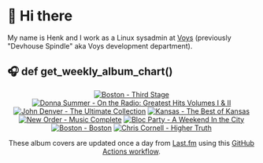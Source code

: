 # 👋 Hi there

My name is Henk and I work as a Linux sysadmin at <a href="https://www.voys.co/about/">Voys</a> (previously "Devhouse Spindle" aka Voys development department).

## 🎧 def get_weekly_album_chart()
<!-- lastfm -->
<p align="center"><a href="https://www.last.fm/music/Boston/Third+Stage"><img src="https://lastfm.freetls.fastly.net/i/u/64s/9e57cdb071e34cc0a64d92b86867ac70.png" title="Boston - Third Stage"></a> <a href="https://www.last.fm/music/Donna+Summer/On+the+Radio:+Greatest+Hits+Volumes+I+&+II"><img src="https://lastfm.freetls.fastly.net/i/u/64s/fcf99eea809c3c2c460d6ed8e7f5e13e.jpg" title="Donna Summer - On the Radio: Greatest Hits Volumes I & II"></a> <a href="https://www.last.fm/music/John+Denver/The+Ultimate+Collection"><img src="https://lastfm.freetls.fastly.net/i/u/64s/a2a0d5c8ac014c0b9667646d7c87ad54.jpg" title="John Denver - The Ultimate Collection"></a> <a href="https://www.last.fm/music/Kansas/The+Best+of+Kansas"><img src="https://lastfm.freetls.fastly.net/i/u/64s/9e79436113d34068a0da6b379f766c4f.jpg" title="Kansas - The Best of Kansas"></a> <a href="https://www.last.fm/music/New+Order/Music+Complete"><img src="https://lastfm.freetls.fastly.net/i/u/64s/01462fe4877c37f1dd997c03e51bf901.png" title="New Order - Music Complete"></a> <a href="https://www.last.fm/music/Bloc+Party/A+Weekend+In+the+City"><img src="https://lastfm.freetls.fastly.net/i/u/64s/56392f20d7514d2580cbbbea75a74f9e.png" title="Bloc Party - A Weekend In the City"></a> <a href="https://www.last.fm/music/Boston/Boston"><img src="https://lastfm.freetls.fastly.net/i/u/64s/c88c27c1882542ae880ac063af38d647.png" title="Boston - Boston"></a> <a href="https://www.last.fm/music/Chris+Cornell/Higher+Truth"><img src="https://lastfm.freetls.fastly.net/i/u/64s/a396002093efdccf99838ed5d4773f47.png" title="Chris Cornell - Higher Truth"></a> </p>

<p align="center">These album covers are updated once a day from <a href="https://www.last.fm/user/hbokh">Last.fm</a> using this <a href="https://github.com/marketplace/actions/lastfm-to-markdown">GitHub Actions workflow</a>.</p>
